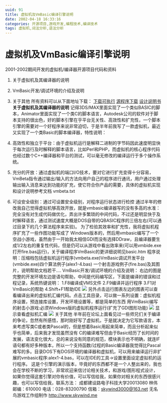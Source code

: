 ```yaml
---
uuid: 91
title: 虚拟机及VmBasic编译引擎说明
date: 2002-04-18 16:33:16
categories: 开源项目,游戏开发,编程技术,编译技术
tags: 虚拟机,词法分析,语法分析
---
```

# 虚拟机及VmBasic编译引擎说明

2001-2002期间开发的虚拟机/编译器开源项目代码和资料

  1. 关于虚拟机及其编译器的说明
  2. VmBasic开发/调试环境的介绍及说明
  3. 关于其他
所有资料可以从下面地址下载： [下载可执行](http://www.skywind.me/resource/vmbeta.zip) [源程序下载](http://www.skywind.me/resource/skywind/vmbsrc.zip) [设计说明书](http://www.skywind.me/maker/VmBasicDesign.pdf) **关于虚拟机及其编译器的说明**
记得3DS/MAX里面实现了一个类似BASIC的脚本，Animator里面实现了一个类C的脚本语言，Autodesk公司的软件对于脚本支持的很出色，好的脚本引擎在乎平台无关性、高效性和扩充性，一个脚本引擎的需要对一个好程序来说非常迫切，于是半年前我写了一款虚拟机，最近又实现了一个类Basic的脚本编译器，特性说明：

  1. 高效性和独立于平台：由于虚拟机运行是解释二进制的字节码因此速度明显快于每次运行及时解释的脚本语言，比如Perl和PHP，而虚拟机的核心程序代码也经过数个C++编译器和平台的测试，可以毫无修改的编译运行于多个操作系统。
  2. 充分的开放：通过虚拟机的端口I/O技术，要对它进行扩充变得十分容易，VmBeta指令通过输出/输入的方法向用户自己的程序进行通讯，用户通过处理输出输入消息来达到功能的扩充，使它符合你产品的需要，具体的虚拟机实现和设计说明参考文档 vmbeta.txt
  3. 可设安全级别：通过可设置安全级别，对程序运行状态进行检控
通过半年的修改我自己觉得虚拟机够高效开放，就是vmbasic编译器写的没有多高的水准：完全没有对生成代码做优化，弄出许多繁琐的中间代码，不过还是明显快于及时解释语言，通过测试速度大概是DOS自带的QBASIC程序的三倍左右(可以通过目录下的几个算法程序来实验)。 为了检验其效率和扩充性，我将虚拟机程序扩充了一些作图功能写成了
Windows版本的，然后用vmbasic编写了一个空战小游戏，虽然由于一开始我太相信GDI而没有选择DDraw，且编译器要生成1/2左右的重复性代码，但是仍可以从游戏中看出效率来(可以用vmbide.exe打开fire.bas运行)，关于编译程序VmBasic的更详细说明见basic.htm
程序说明：压缩档包括虚拟机运行程序(vmbeta.exe)VmBasic调试开发平台(vmbide.exe)四个算法例子(alex1-4.bas) 一个射击游戏例子(fire.bas)及其图片，说明帮助文档若干.... VmBasic开发/调试环境的介绍及说明： 右边的图是完整的开发环境左边是语句帮助，中间是代码编写区，下面是编译的错误和过程记录，系统热键说明： 1.F8编译成VMS文件
2.F9编译并运行程序 3.F1对VmBasic的帮助 4.Shift+F1帮助IDE ![](http://www.skywind.me/resource/Help/Look.gif) 另外点击运行图表左边的图表可以查看编译出来的虚拟机汇编代码。点击工具目录，可以做一系列设置：虚拟机程序设置，预连接库设置，开发环境设置等，都是简单的东西
用VmBasic编写的射击小游戏:必须Windows版的虚拟机程序运行(扩充了GDI图形功能) ![](http://www.skywind.me/resource/Help/Look3.GIF) 显示查看虚拟机汇编 ![](http://www.skywind.me/resource/Help/Look2.GIF) 关于其他
半年前在论坛上面看见过一些师兄们关于编译的争论，忽然有所感悟，那时刚好写了虚拟机，于是就决定为它写款语言，本来考虑写类C或者类Pascal的，但是想着Basic用起来简单，而且分析起来似乎也简单，后来我才发现虽然没有
C的编译难写但由于Basic经历了长时间的发展，语法变化很大，总的来说没有同意的规范，模块表示也不明确，就连IF语句都有好多种版本，所以一个支持函数/过程的Basic编译器我觉得比Pascal难写的多。目录DOS下有DOS环境的编译器和虚拟机，可以用来编译运行非扩展的vmbasic程序:alex1-4.bas，可以在IDE的工具->设置里面设定虚拟机的运行程序。
这是个引擎的演示版本，毕竟好的东西都不是一个人整出来的，我也会在学校不断的学习，非常欢迎来信讨论相关技术，和游戏/图形程式设计，如果你觉得这套引擎对你有价值，可以写信给我，如果你对相关的东西很感兴趣，也可以写信给我，联系方法： 成都建设路电子科技大学20013080 林伟 邮编：610000 电话：028-83200790 信箱：skywind3000@163.net 无名鸟游戏工作组制作
http://www.skywind.me

